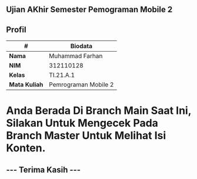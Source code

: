 ## Ujian AKhir Semester Pemograman Mobile 2

## Profil
| #               | Biodata              |
| --------------- | -------------------- |
| **Nama**        | Muhammad Farhan      |
| **NIM**         | 312110128            |
| **Kelas**       | TI.21.A.1            |
| **Mata Kuliah** | Pemrograman Mobile 2 |

# Anda Berada Di Branch Main Saat Ini, Silakan Untuk Mengecek Pada Branch Master Untuk Melihat Isi Konten.

## --- Terima Kasih ---
